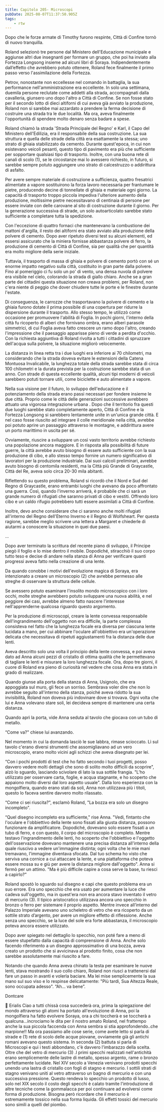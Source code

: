```yaml
---
title: Capitolo 205- Microscopi
pubDate: 2025-08-07T11:37:50.905Z
tags:
    - rtw
---
```











Dopo che le forze armate di Timothy furono respinte, Città di Confine tornò di nuovo tranquilla.


Roland selezionò tre persone dal Ministero dell'Educazione municipale e aggiunse altri due insegnanti per formare un gruppo, che poi ha inviato alla Fortezza Longsong insieme ad alcuni libri di Soraya. Indipendentemente dall’effetto che avrebbero potuto ottenere, Roland fece finalmente il primo passo verso l'assimilazione della Fortezza.


Petrov, nonostante non eccellesse nel comando in battaglia, la sua performance nell'amministrazione era eccellente. In solo una settimana, duemila persone reclutate come addetti alla strada, accompagnati dalla cavalleria, giunsero uno dopo l'altro a Città di Confine. Se non fosse stato per il secondo lotto di dieci altiforni di cui aveva già avviato la produzione, Roland non si sarebbe mai azzardato a prendere la ferma decisione di costruire una strada tra le due località. Ma ora, aveva finalmente l'opportunità di spendere molto denaro senza badare a spese.


Roland chiamò la strada 'Strada Principale del Regno' e Karl, il Capo del Ministero dell'Edilizia, era il responsabile della sua costruzione. La sua struttura e quella delle strade della città era esattamente la stessa; uno strato di ghiaia stabilizzato da cemento. Durante quest'epoca, in cui non esistevano veicoli pesanti, questo tipo di pavimento era più che sufficiente per sopportare qualsiasi tipo di trasporto. Inoltre, con una buona rete di canali di scolo (1), se le circostanze mai lo avessero richiesto, in futuro, si sarebbe sempre potuto aggiungere uno strato di calcestruzzo o addirittura di asfalto.


Per avere sempre materiale di costruzione a sufficienza, quattro fresatrici alimentate a vapore sostituirono la forza lavoro necessaria per frantumare le pietre, producendo decine di tonnellate di ghiaia e materiale ogni giorno. La capacità di trasporto troppo piccola impediva l'ulteriore aumento della produzione, moltissime pietre necessitavano di centinaia di persone per essere inviate con delle carovane al sito di costruzione durante il giorno. Per la generazione successiva di strade, un solo autoarticolato sarebbe stato sufficiente a completare tutta la spedizione.


Con l'eccezione di quattro fornaci che mantenevano la combustione dei mattoni d'argilla, il resto dei altiforni era stato avviato alla produzione della polvere di cemento. Dopo aver ripetuto diversi test su alcuni elementi, ed essersi assicurato che la miniera fornisse abbastanza polvere di ferro, la produzione di cemento di Città di Confine, sia per qualità che per quantità era molto migliore della serie iniziale.


Tuttavia, il trasporto di massa di ghiaia e polvere di cemento portò con sé un enorme impatto negativo sulla città, costituito in gran parte dalla polvere. Fino al pomeriggio ci fu solo un po' di vento, una densa nuvola di polvere era visibile nel cielo, colorando la strada di giallo chiaro. Anche se a gran parte dei cittadini questa situazione non creava problemi, per Roland, non c'era niente di peggio che dover chiudere tutte le porte e le finestre durante l'estate.


Di conseguenza, le carrozze che trasportavano la polvere di cemento e la ghiaia furono dotate il prima possibile di una copertura per ridurre la dispersione durante il trasporto. Allo stesso tempo, le utilizzò come occasione per promuovere l'abilità di Foglia. In pochi giorni, l'interno della città fu ricoperto di alberi che fornivano ombra, erano alberi parasole simmetrici, di cui Foglia aveva fatto crescere un ramo dopo l'altro, creando l'impressione che il paesaggio apparisse pieno di verde a perdita d'occhio. Con la richiesta aggiuntiva di Roland rivolta a tutti i cittadini di spruzzare dell'acqua sulla polvere, la situazione migliorò velocemente.


La distanza in linea retta tra i due luoghi era inferiore ai 70 chilometri, ma considerando che la strada doveva evitare le estensioni della Catena Montuosa Invalicabile, la lunghezza totale della strada sarebbe stata di circa 100 chilometri e la durata prevista per la costruzione sarebbe stata di un anno. Con strade di questa eccellente qualità, alcuni tipi moderni di veicoli sarebbero potuti tornare utili, come biciclette e auto alimentate a vapore.


Nella sua visione per il futuro, lo sviluppo dell'educazione e il potenziamento della strada erano passi necessari per fondere insieme le due città. Proprio come le città delle generazioni successive avrebbero attuato una vigorosa integrazione urbana . Dopo che il territorio fra questi due luoghi sarebbe stato completamente aperto, Città di Confine e la Fortezza Longsong si sarebbero lentamente unite in un'unica grande città. E nel caso fosse riuscito ad integrare il colle meridionale nella città, avrebbe poi potuto aprire un passaggio attraverso le montagne, e addirittura avere un porto marittimo in uscita per sé.


Ovviamente, riuscire a sviluppare un così vasto territorio avrebbe richiesto una popolazione ancora maggiore. E in risposta alla possibilità di future guerre, la città avrebbe avuto bisogno di essere auto sufficiente con la sua produzione di cibo, e allo stesso tempo fornire un numero significativo di lavoratori per la produzione industriale. Dai suoi calcoli preliminari, avrebbe avuto bisogno di centomila residenti, ma la Città più Grande di Graycastle, Città del Re, aveva solo circa 20-30 mila abitanti.


Riflettendo su questo problema, Roland si ricordò che il Nord e Sud del Regno di Graycastle, erano entrambi luoghi che avevano da poco affrontato una guerra. Così, quando l'inverno arriverà, è probabile che ci sarà un grande numero di rifugiati che saranno privati di cibo e vestiti. Offrendo loro cibo e un caldo rifugio potrebbero tutti essere assimilati a Città di Confine.


Inoltre, devo anche considerare che ci saranno anche molti rifugiati all'interno del Regno dell'Eterno Inverno e il Regno di Wolfsheart. Per questa ragione, sarebbe meglio scrivere una lettera a Margaret e chiederle di aiutarmi a conoscere la situazione in quei due paesi.


...


Dopo aver terminato la scrittura del recente piano di sviluppo, il Principe piegò il foglio e lo mise dentro il mobile. Dopodiché, stiracchiò il suo corpo tutto teso e decise di andare nella stanza di Anna per verificare quanti progressi aveva fatto nella creazione di una lente.


Da quando conobbe i motivi dell'evoluzione magica di Soraya, era intenzionato a creare un microscopio (2) che avrebbe permesso alle streghe di osservare la struttura delle cellule.


Se avessero potuto esaminare l'insolito mondo microscopico con i loro occhi, molte streghe avrebbero potuto sviluppare una nuova abilità, e nel peggiore dei casi, avrebbe almeno fatto nascere l'interesse nell'apprenderne qualcosa riguardo questo argomento.


Per la produzione di microscopi, creare la lente convessa responsabile dell'ingrandimento dell'oggetto non era difficile, la parte complessa consisteva nel fatto che la lunghezza focale era diversa per ciascuna lente lucidata a mano, per cui abbinare l'oculare all'obbiettivo era un'operazione delicata che necessitava di ripetuti aggiustamenti fra la distanza delle due lenti.


Aveva descritto solo una volta il principio della lente convessa, e poi aveva dato ad Anna alcuni pezzi di cristallo di ottima qualità che le permettevano di tagliare le lenti e misurare la loro lunghezza focale. Ora, dopo tre giorni, il cuore di Roland era pieno di curiosità nel vedere che cosa Anna era stata in grado di realizzare.


Quando giunse alla porta della stanza di Anna, Usignolo, che era appoggiata sul muro, gli fece un sorriso. Sembrava voler dire che non lo avrebbe seguito all'interno della stanza, poiché aveva ridotto la sua invisibilità, Roland non doveva più indovinare dove si trovava. Ogni volta che lui e Anna volevano stare soli, lei decideva sempre di mantenere una certa distanza.


Quando aprì la porta, vide Anna seduta al tavolo che giocava con un tubo di metallo.


“Come va?" chiese lui avanzando.


Nel momento in cui la domanda lasciò le sue labbra, rimase scioccato. Lì sul tavolo c'erano diversi strumenti che assomigliavano ad un vero microscopio, erano molto vicini agli schizzi che aveva disegnato per lei.


“Con i pochi prodotti di test che ho fatto secondo i tuoi progetti, posso davvero vedere molti dettagli che sono di solito molto difficili da scoprire", alzò lo sguardo, lasciando scivolare di lato la sua sottile frangia. "L’ho utilizzato per osservare carta, foglie, e acqua stagnante, e ho scoperto che appaiono molto diversi dal loro aspetto usuale". Dalla loro esperienza con la mongolfiera, quando erano stati da soli, Anna non utilizzava più i titoli, questo lo faceva sentire davvero molto rilassato.


“Come ci sei riuscita?", esclamò Roland, "La bozza era solo un disegno incompleto".


“Quel disegno incompleto era sufficiente," rise Anna. "Vedi, fintanto che l'oculare e l'obbiettivo della lente sono fissati alla giusta distanza, possono funzionare da amplificatore. Dopodiché, dovevano solo essere fissati a un tubo di ferro, e con questo, il corpo del microscopio è completo. Mentre testavo l'ingrandimento delle lenti, ho scoperto che l'obbiettivo e l'oggetto dell'osservazione dovevano mantenere una precisa distanza all'interno della quale riuscivo a vedere un'immagine distinta; ogni volta che le mie mani tremavano, l'immagine diventava sfocata. Dal tuo schema ho visto che serviva una cornice a cui attaccare la lente, e una piattaforma che poteva essere mossa su e giù per avere la distanza migliore dall'oggetto". Anna si fermò per un attimo. "Ma è più difficile capire a cosa serve la base, tu riesci a capirlo?"


Roland spostò lo sguardo sul disegno e capì che questo problema era un suo errore. Era uno specchio che era usato per aumentare la luce che cadeva sull'oggetto, ma in quest'era non era ancora stavo inventato il vetro di mercurio (3). Il tipico aristocratico utilizzava ancora uno specchio in bronzo o ferro per sistemare il proprio aspetto. Mentre invece all’interno del Palazzo Imperiale avevano uno scheletro di vetro che era ricoperto da un sottile strato d’argento, per avere un migliore effetto di riflessione. Anche senza uno specchio, se la luce del sole era forte abbastanza, il microscopio poteva ancora essere utilizzato.


Dopo aver spiegato nel dettaglio lo specchio, non poté fare a meno di essere stupefatto dalla capacità di comprensione di Anna. Anche solo facendo riferimento a un disegno approssimativo di una bozza, aveva creato un prodotto che si avvicinava al prodotto finito, cosa che non sarebbe assolutamente mai riuscito a fare.


Notando che quando Anna aveva chinato la testa per esaminare le nuove lenti, stava mostrando il suo collo chiaro, Roland non riuscì a trattenersi dal fare un passo in avanti e volerla baciare. Ma lei mise semplicemente la sua mano sul suo viso e lo respinse delicatamente: "Più tardi, Sua Altezza Reale, sono occupata adesso".
“Ah… va bene”.






Dontcare






💬 Erialis Ciao a tutti chissà cosa succederà ora, prima la spiegazione del mondo attraverso gli atomi ha portato all'evoluzione di Anna, poi la mongolfiera ha fatto evolvere Soraya, ora a chi toccherà e se toccherà a qualcuna...incrociamo le dita per il nostro amato Roland, nel frattempo anche la sua piccola faccenda con Anna sembra si stia approfondendo..che marpione!! Ma ora passiamo alle cose serie, come avete letto si parla di strade e (1) rete di scolo delle acque piovane, ovviamente già gli antichi romani avevano questo sistema. In seconda (2) battuta si parla di Microscopi e qui i testi abbondano, c'è davvero l'imbarazzo della scelta. Oltre che del vetro di mercurio  (3) .I primi specchi realizzati nell'antichità erano semplicemente delle lastre di metallo, spesso argento, rame o bronzo perfettamente lucidate. Nel XIV secolo a Venezia venivano prodotti specchi unendo una lastra di cristallo con fogli di stagno e mercurio. I sottili strati di stagno venivano uniti al vetro attraverso un bagno di mercurio e con una successiva pressione. Questo rendeva lo specchio un prodotto di lusso, solo nel XIX secolo il costo degli specchi è calato tramite l'introduzione di altre tecniche come la gommalacca per poi continuare ad evolversi come forma di produzione. Bisogna però ricordare che il mercurio è estremamente tossico nella sua forma liquida. Gli effetti tossici del mercurio sono simili  a quelli del piombo.
                                


                                



